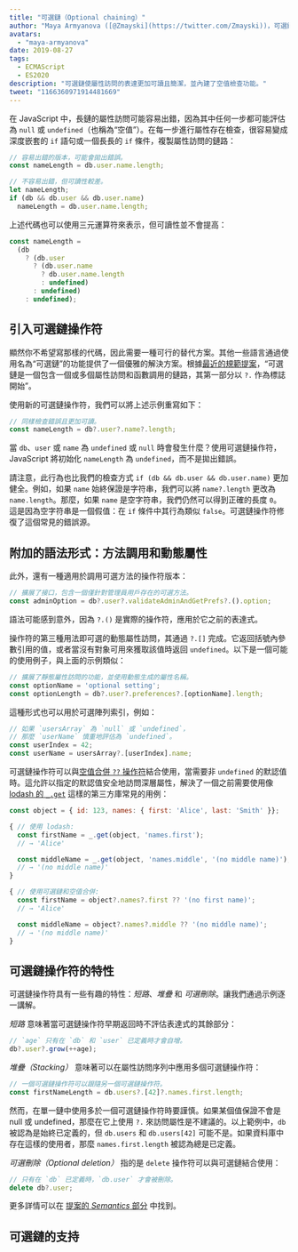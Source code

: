 ```yaml
---
title: "可選鏈（Optional chaining）"
author: "Maya Armyanova ([@Zmayski](https://twitter.com/Zmayski))，可選鏈的破壞者"
avatars: 
  - "maya-armyanova"
date: 2019-08-27
tags: 
  - ECMAScript
  - ES2020
description: "可選鏈使屬性訪問的表達更加可讀且簡潔，並內建了空值檢查功能。"
tweet: "1166360971914481669"
---
```

在 JavaScript 中，長鏈的屬性訪問可能容易出錯，因為其中任何一步都可能評估為 `null` 或 `undefined`（也稱為“空值”）。在每一步進行屬性存在檢查，很容易變成深度嵌套的 `if` 語句或一個長長的 `if` 條件，複製屬性訪問的鏈路：

<!--truncate-->
```js
// 容易出錯的版本，可能會拋出錯誤。
const nameLength = db.user.name.length;

// 不容易出錯，但可讀性較差。
let nameLength;
if (db && db.user && db.user.name)
  nameLength = db.user.name.length;
```

上述代碼也可以使用三元運算符來表示，但可讀性並不會提高：

```js
const nameLength =
  (db
    ? (db.user
      ? (db.user.name
        ? db.user.name.length
        : undefined)
      : undefined)
    : undefined);
```

## 引入可選鏈操作符

顯然你不希望寫那樣的代碼，因此需要一種可行的替代方案。其他一些語言通過使用名為“可選鏈”的功能提供了一個優雅的解決方案。根據[最近的規範提案](https://github.com/tc39/proposal-optional-chaining)，“可選鏈是一個包含一個或多個屬性訪問和函數調用的鏈路，其第一部分以 `?.` 作為標誌開始”。

使用新的可選鏈操作符，我們可以將上述示例重寫如下：

```js
// 同樣檢查錯誤且更加可讀。
const nameLength = db?.user?.name?.length;
```

當 `db`、`user` 或 `name` 為 `undefined` 或 `null` 時會發生什麼？使用可選鏈操作符，JavaScript 將初始化 `nameLength` 為 `undefined`，而不是拋出錯誤。

請注意，此行為也比我們的檢查方式 `if (db && db.user && db.user.name)` 更加健全。例如，如果 `name` 始終保證是字符串，我們可以將 `name?.length` 更改為 `name.length`。那麼，如果 `name` 是空字符串，我們仍然可以得到正確的長度 `0`。這是因為空字符串是一個假值：在 `if` 條件中其行為類似 `false`。可選鏈操作符修復了這個常見的錯誤源。

## 附加的語法形式：方法調用和動態屬性

此外，還有一種適用於調用可選方法的操作符版本：

```js
// 擴展了接口，包含一個僅針對管理員用戶存在的可選方法。
const adminOption = db?.user?.validateAdminAndGetPrefs?.().option;
```

語法可能感到意外，因為 `?.()` 是實際的操作符，應用於它之前的表達式。

操作符的第三種用法即可選的動態屬性訪問，其通過 `?.[]` 完成。它返回括號內參數引用的值，或者當沒有對象可用來獲取該值時返回 `undefined`。以下是一個可能的使用例子，與上面的示例類似：

```js
// 擴展了靜態屬性訪問的功能，並使用動態生成的屬性名稱。
const optionName = 'optional setting';
const optionLength = db?.user?.preferences?.[optionName].length;
```

這種形式也可以用於可選陣列索引，例如：

```js
// 如果 `usersArray` 為 `null` 或 `undefined`，
// 那麼 `userName` 慎重地評估為 `undefined`。
const userIndex = 42;
const userName = usersArray?.[userIndex].name;
```

可選鏈操作符可以與[空值合併 `??` 操作符](/features/nullish-coalescing)結合使用，當需要非 `undefined` 的默認值時。這允許以指定的默認值安全地訪問深層屬性，解決了一個之前需要使用像 [lodash 的 `_.get`](https://lodash.dev/docs/4.17.15#get) 這樣的第三方庫常見的用例：

```js
const object = { id: 123, names: { first: 'Alice', last: 'Smith' }};

{ // 使用 lodash:
  const firstName = _.get(object, 'names.first');
  // → 'Alice'

  const middleName = _.get(object, 'names.middle', '(no middle name)');
  // → '(no middle name)'
}

{ // 使用可選鏈和空值合併:
  const firstName = object?.names?.first ?? '(no first name)';
  // → 'Alice'

  const middleName = object?.names?.middle ?? '(no middle name)';
  // → '(no middle name)'
}
```

## 可選鏈操作符的特性

可選鏈操作符具有一些有趣的特性：_短路_、_堆疊_ 和 _可選刪除_。讓我們通過示例逐一講解。

_短路_ 意味著當可選鏈操作符早期返回時不評估表達式的其餘部分：

```js
// `age` 只有在 `db` 和 `user` 已定義時才會自增。
db?.user?.grow(++age);
```

_堆疊（Stacking）_ 意味著可以在屬性訪問序列中應用多個可選鏈操作符：

```js
// 一個可選鏈操作符可以跟隨另一個可選鏈操作符。
const firstNameLength = db.users?.[42]?.names.first.length;
```

然而，在單一鏈中使用多於一個可選鏈操作符時要謹慎。如果某個值保證不會是 null 或 undefined，那麼在它上使用 `?.` 來訪問屬性是不建議的。以上範例中，`db` 被認為是始終已定義的，但 `db.users` 和 `db.users[42]` 可能不是。如果資料庫中存在這樣的使用者，那麼 `names.first.length` 被認為總是已定義。

_可選刪除（Optional deletion）_ 指的是 `delete` 操作符可以與可選鏈結合使用：

```js
// 只有在 `db` 已定義時，`db.user` 才會被刪除。
delete db?.user;
```

更多詳情可以在 [提案的 _Semantics_ 部分](https://github.com/tc39/proposal-optional-chaining#semantics) 中找到。

## 可選鏈的支持

<feature-support chrome="80 https://bugs.chromium.org/p/v8/issues/detail?id=9553"
                 firefox="74 https://bugzilla.mozilla.org/show_bug.cgi?id=1566143"
                 safari="13.1 https://bugs.webkit.org/show_bug.cgi?id=200199"
                 nodejs="14 https://medium.com/@nodejs/node-js-version-14-available-now-8170d384567e"
                 babel="yes https://babeljs.io/docs/en/babel-plugin-proposal-optional-chaining"></feature-support>

